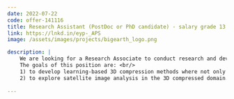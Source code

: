 ```yaml
---
date: 2022-07-22
code: offer-141116
title: Research Assistant (PostDoc or PhD candidate) - salary grade 13 TV-L Berliner Hochschulen
link: https://lnkd.in/eyp-_APS
image: /assets/images/projects/bigearth_logo.png

description: |
    We are looking for a Research Associate to conduct research and development in the field of deep learning based compression of large-scale satellite images.
    The goals of this position are: <br/>
    1) to develop learning-based 3D compression methods where not only spatial but also spectral redundancies are compressed and<br/>
    2) to explore satellite image analysis in the 3D compressed domain.<br/>
    
---
```

